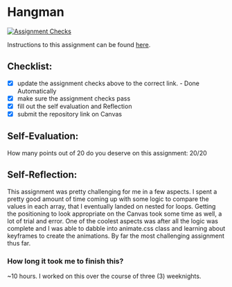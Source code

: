 Hangman
=====================
[![Assignment Checks](https://github.com/it3049c-fall22-henderson/hangman-thomp2m3/actions/workflows/classroom.yml/badge.svg)](https://github.com/it3049c-fall22-henderson/hangman-thomp2m3/actions/workflows/classroom.yml)

Instructions to this assignment can be found [here](https://it3049c.github.io/coursework/assignments/hangman/).

## Checklist:
- [x] update the assignment checks above to the correct link. - Done Automatically
- [x] make sure the assignment checks pass
- [x] fill out the self evaluation and Reflection
- [x] submit the repository link on Canvas

## Self-Evaluation:

How many points out of 20 do you deserve on this assignment: 20/20

## Self-Reflection:

This assignment was pretty challenging for me in a few aspects.  I spent a pretty good amount of time coming up with some logic to compare the values in each array, that I eventually landed on nested for loops.  Getting the positioning to look appropriate on the Canvas took some time as well, a lot of trial and error.  One of the coolest aspects was after all the logic was complete and I was able to dabble into animate.css class and learning about keyframes to create the animations.  By far the most challenging assignment thus far.

### How long it took me to finish this?

~10 hours.  I worked on this over the course of three (3) weeknights.
